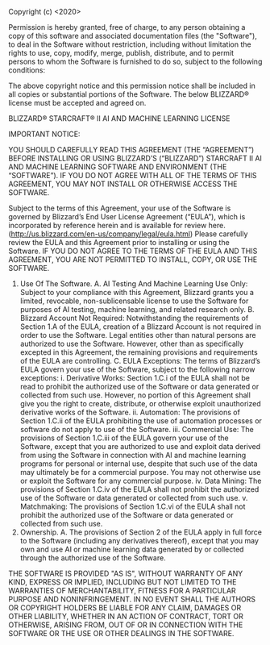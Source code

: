 Copyright (c) <2020> <Jacopo Madaluni>

Permission is hereby granted, free of charge, to any person obtaining a copy of this software and associated documentation files (the "Software"), to deal in the Software without restriction, including without limitation the rights to use, copy, modify, merge, publish, distribute, and to permit persons to whom the Software is furnished to do so, subject to the following conditions:

The above copyright notice and this permission notice shall be included in all copies or substantial portions of the Software.
The below BLIZZARD® license must be accepted and agreed on.

BLIZZARD® STARCRAFT® II AI AND MACHINE LEARNING LICENSE

IMPORTANT NOTICE:

YOU SHOULD CAREFULLY READ THIS AGREEMENT (THE “AGREEMENT”) BEFORE INSTALLING OR USING 
BLIZZARD’S (“BLIZZARD”) STARCRAFT II AI AND MACHINE LEARNING SOFTWARE AND ENVIRONMENT (THE 
“SOFTWARE”).  IF YOU DO NOT AGREE WITH ALL OF THE TERMS OF THIS AGREEMENT, YOU MAY NOT INSTALL 
OR OTHERWISE ACCESS THE SOFTWARE.

Subject to the terms of this Agreement, your use of the Software is governed by Blizzard’s End 
User License Agreement (“EULA”), which is incorporated by reference herein and is available 
for review here. (http://us.blizzard.com/en-us/company/legal/eula.html)  Please carefully 
review the EULA and this Agreement prior to installing or using the Software.  IF YOU DO NOT 
AGREE TO THE TERMS OF THE EULA AND THIS AGREEMENT, YOU ARE NOT PERMITTED TO INSTALL, COPY, OR 
USE THE SOFTWARE.

1.  Use Of The Software.
    A.  AI Testing And Machine Learning Use Only: Subject to your compliance with this 
	Agreement, Blizzard grants you a limited, revocable, non-sublicensable license to use the 
	Software for purposes of AI testing, machine learning, and related research only.
    B.  Blizzard Account Not Required: Notwithstanding the requirements of Section 1.A of the 
	EULA, creation of a Blizzard Account is not required in order to use the Software.  Legal 
	entities other than natural persons are authorized to use the Software.  However, other 
	than as specifically excepted in this Agreement, the remaining provisions and requirements 
	of the EULA are controlling.
    C.  EULA Exceptions: The terms of Blizzard’s EULA govern your use of the Software, subject 
	to the following narrow exceptions:
        i.   Derivative Works: Section 1.C.i of the EULA shall not be read to prohibit the 
	     authorized use of the Software or data generated or collected from such use. However, 
	     no portion of this Agreement shall give you the right to create, distribute, or 
	     otherwise exploit unauthorized derivative works of the Software.
        ii.  Automation: The provisions of Section 1.C.ii of the EULA prohibiting the use of 
	     automation processes or software do not apply to use of the Software.
        iii. Commercial Use:  The provisions of Section 1.C.iii of the EULA govern your use 
	     of the Software, except that you are authorized to use and exploit data derived from 
	     using the Software in connection with AI and machine learning programs for personal or 
	     internal use, despite that such use of the data may ultimately be for a commercial 
	     purpose.  You may not otherwise use or exploit the Software for any commercial purpose.
        iv.  Data Mining: The provisions of Section 1.C.iv of the EULA shall not prohibit the 
	     authorized use of the Software or data generated or collected from such use. 
        v.   Matchmaking: The provisions of Section 1.C.vi of the EULA shall not prohibit the 
	     authorized use of the Software or data generated or collected from such use.
2.  Ownership.
    A.  The provisions of Section 2 of the EULA apply in full force to the Software (including 
	any derivatives thereof), except that you may own and use AI or machine learning data 
	generated by or collected through the authorized use of the Software. 

THE SOFTWARE IS PROVIDED "AS IS", WITHOUT WARRANTY OF ANY KIND, EXPRESS OR IMPLIED, INCLUDING BUT NOT LIMITED TO THE WARRANTIES OF MERCHANTABILITY, FITNESS FOR A PARTICULAR PURPOSE AND NONINFRINGEMENT. IN NO EVENT SHALL THE AUTHORS OR COPYRIGHT HOLDERS BE LIABLE FOR ANY CLAIM, DAMAGES OR OTHER LIABILITY, WHETHER IN AN ACTION OF CONTRACT, TORT OR OTHERWISE, ARISING FROM, OUT OF OR IN CONNECTION WITH THE SOFTWARE OR THE USE OR OTHER DEALINGS IN THE SOFTWARE.    